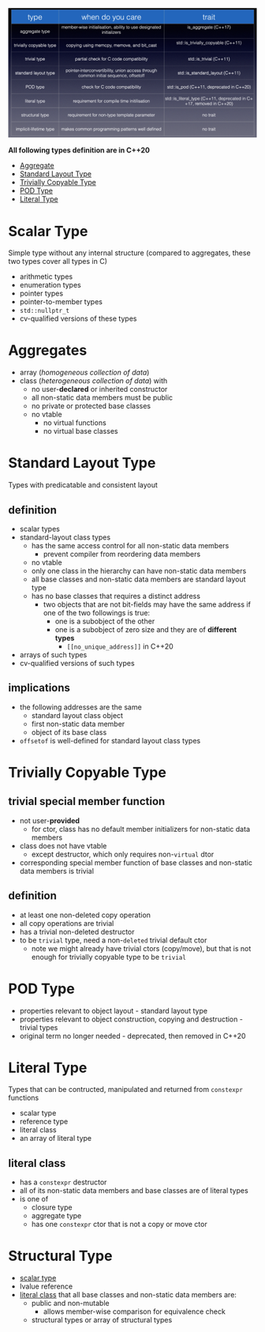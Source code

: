 
<img src="./slides/type-categories.png">

__All following types definition are in C++20__
- [Aggregate](#aggregates)
- [Standard Layout Type](#standard-layout-type)
- [Trivially Copyable Type](#trivially-copyable-type)
- [POD Type](#pod-type)
- [Literal Type](#literal-type)

# Scalar Type

Simple type without any internal structure (compared to aggregates, these two types cover all types in C)
- arithmetic types
- enumeration types
- pointer types
- pointer-to-member types
- `std::nullptr_t`
- cv-qualified versions of these types

# Aggregates

- array (_homogeneous collection of data_)
- class (_heterogeneous collection of data_) with
    - no user-__declared__ or inherited constructor
    - all non-static data members must be public
    - no private or protected base classes
    - no vtable
        - no virtual functions
        - no virtual base classes

# Standard Layout Type

Types with predicatable and consistent layout

## definition

- scalar types
- standard-layout class types
    - has the same access control for all non-static data members
        - prevent compiler from reordering data members
    - no vtable
    - only one class in the hierarchy can have non-static data members
    - all base classes and non-static data members are standard layout type
    - has no base classes that requires a distinct address
        - two objects that are not bit-fields may have the same address if one of the two followings is true:
            - one is a subobject of the other
            - one is a subobject of zero size and they are of __different types__
                - `[[no_unique_address]]` in C++20
- arrays of such types
- cv-qualified versions of such types

## implications

- the following addresses are the same
    - standard layout class object
    - first non-static data member
    - object of its base class
- `offsetof` is well-defined for standard layout class types

# Trivially Copyable Type

## trivial special member function

- not user-__provided__
    - for ctor, class has no default member initializers for non-static data members
- class does not have vtable
    - except destructor, which only requires non-`virtual` dtor
- corresponding special member function of base classes and non-static data members is trivial

## definition

- at least one non-deleted copy operation
- all copy operations are trivial
- has a trivial non-deleted destructor
- to be `trivial` type, need a non-`deleted` trivial default ctor
    - note we might already have trivial ctors (copy/move), but that is not enough for trivially copyable type to be `trivial`


# POD Type

- properties relevant to object layout - standard layout type
- properties relevant to object construction, copying and destruction - trivial types
- original term no longer needed - deprecated, then removed in C++20

# Literal Type

Types that can be contructed, manipulated and returned from `constexpr` functions

- scalar type
- reference type
- literal class
- an array of literal type

## literal class

- has a `constexpr` destructor
- all of its non-static data members and base classes are of literal types
- is one of
    - closure type
    - aggregate type
    - has one `constexpr` ctor that is not a copy or move ctor

# Structural Type

- [scalar type](#scalar-type)
- lvalue reference
- [literal class](#literal-class) that all base classes and non-static data members are:
    - public and non-mutable
        - allows member-wise comparison for equivalence check
    - structural types or array of structural types
